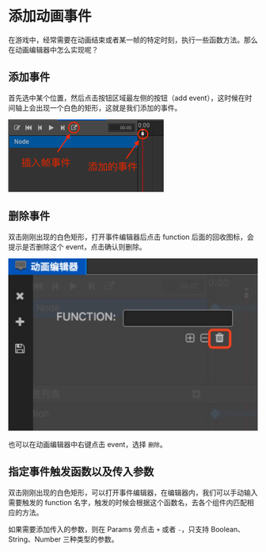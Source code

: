 # 添加动画事件

在游戏中，经常需要在动画结束或者某一帧的特定时刻，执行一些函数方法。那么在动画编辑器中怎么实现呢？

## 添加事件

首先选中某个位置，然后点击按钮区域最左侧的按钮（add event），这时候在时间轴上会出现一个白色的矩形，这就是我们添加的事件。

![add-event](animation-event/button.png)

## 删除事件

双击刚刚出现的白色矩形，打开事件编辑器后点击 function 后面的回收图标，会提示是否删除这个 event，点击确认则删除。

![delete-event](animation-event/delete.jpg)

也可以在动画编辑器中右键点击 event，选择 `删除`。

## 指定事件触发函数以及传入参数

双击刚刚出现的白色矩形，可以打开事件编辑器，在编辑器内，我们可以手动输入需要触发的 function 名字，触发的时候会根据这个函数名，去各个组件内匹配相应的方法。

如果需要添加传入的参数，则在 Params 旁点击 `+` 或者 `-`，只支持 Boolean、String、Number 三种类型的参数。
